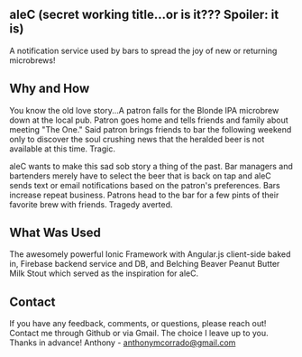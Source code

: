 ## aleC (secret working title...or is it??? Spoiler: it is)

A notification service used by bars to spread the joy of new or returning microbrews!

## Why and How

You know the old love story...A patron falls for the Blonde IPA microbrew down at the local pub. Patron goes home and tells friends and family about meeting "The One." Said patron brings friends to bar the following weekend only to discover the soul crushing news that the heralded beer is not available at this time. Tragic.

aleC wants to make this sad sob story a thing of the past. Bar managers and bartenders merely have to select the beer that is back on tap and aleC sends text or email notifications based on the patron's preferences. Bars increase repeat business. Patrons head to the bar for a few pints of their favorite brew with friends. Tragedy averted.

## What Was Used

The awesomely powerful Ionic Framework with Angular.js client-side baked in, Firebase backend service and DB, and Belching Beaver Peanut Butter Milk Stout which served as the inspiration for aleC.
## Contact
If you have any feedback, comments, or questions, please reach out! Contact me through Github or via Gmail. The choice I leave up to you. Thanks in advance! 
Anthony - anthonymcorrado@gmail.com
